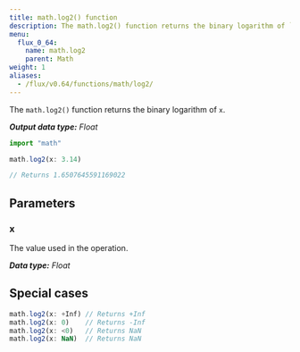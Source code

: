 ```yaml
---
title: math.log2() function
description: The math.log2() function returns the binary logarithm of `x`.
menu:
  flux_0_64:
    name: math.log2
    parent: Math
weight: 1
aliases:
  - /flux/v0.64/functions/math/log2/
---
```


The `math.log2()` function returns the binary logarithm of `x`.

_**Output data type:** Float_

```js
import "math"

math.log2(x: 3.14)

// Returns 1.6507645591169022
```

## Parameters

### x
The value used in the operation.

_**Data type:** Float_

## Special cases
```js
math.log2(x: +Inf) // Returns +Inf
math.log2(x: 0)    // Returns -Inf
math.log2(x: <0)   // Returns NaN
math.log2(x: NaN)  // Returns NaN
```
